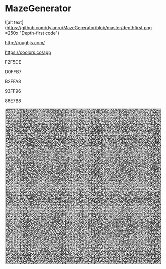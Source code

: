 # MazeGenerator

![alt text](https://github.com/dylanro/MazeGenerator/blob/master/depthfirst.png =250x "Depth-first code")



http://roughjs.com/



https://coolors.co/app




F2F5DE

D0FFB7

B2FFA8

93FF96

86E7B8





![alt text](https://github.com/dylanro/MazeGenerator/blob/master/maze.png "Maze Generator Output")
